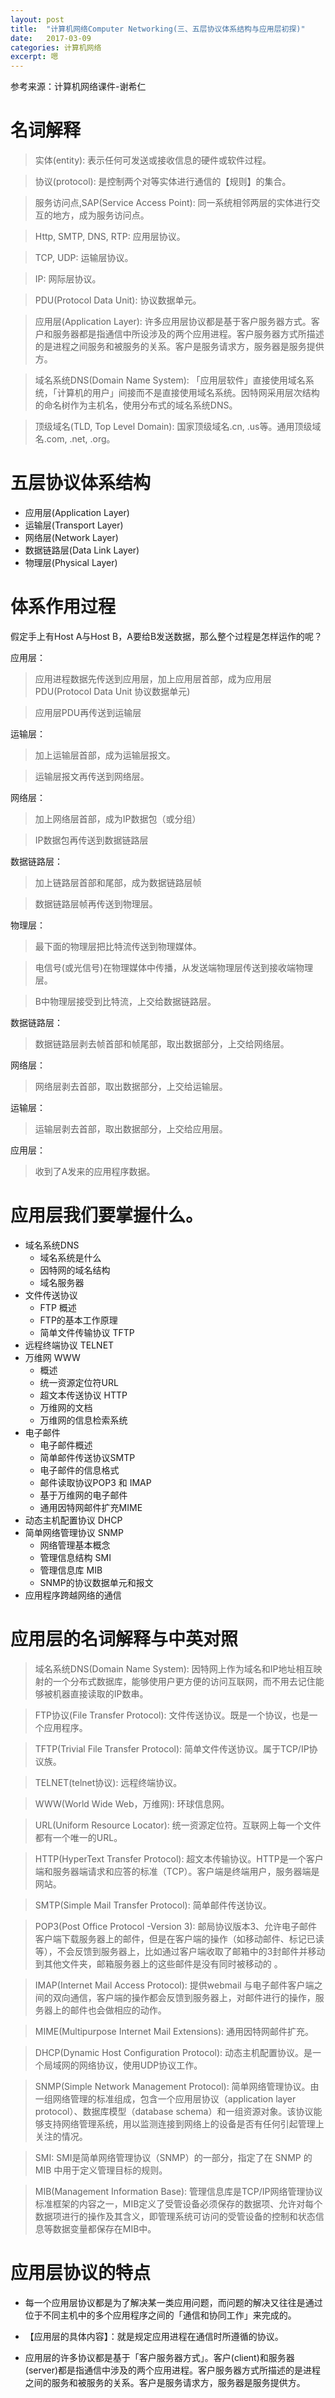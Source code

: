 ```yaml
---
layout: post
title:  "计算机网络Computer Networking(三、五层协议体系结构与应用层初探)"
date:   2017-03-09
categories: 计算机网络
excerpt: 嗯
---
```


参考来源：计算机网络课件-谢希仁

# 名词解释

> 实体(entity): 表示任何可发送或接收信息的硬件或软件过程。

> 协议(protocol): 是控制两个对等实体进行通信的【规则】的集合。

> 服务访问点,SAP(Service Access Point): 同一系统相邻两层的实体进行交互的地方，成为服务访问点。

> Http, SMTP, DNS, RTP: 应用层协议。

> TCP, UDP: 运输层协议。

> IP: 网际层协议。

> PDU(Protocol Data Unit): 协议数据单元。

> 应用层(Application Layer): 许多应用层协议都是基于客户服务器方式。客户和服务器都是指通信中所设涉及的两个应用进程。客户服务器方式所描述的是进程之间服务和被服务的关系。客户是服务请求方，服务器是服务提供方。

> 域名系统DNS(Domain Name System): 「应用层软件」直接使用域名系统，「计算机的用户」间接而不是直接使用域名系统。因特网采用层次结构的命名树作为主机名，使用分布式的域名系统DNS。

> 顶级域名(TLD, Top Level Domain): 国家顶级域名.cn, .us等。通用顶级域名.com, .net, .org。

# 五层协议体系结构

* 应用层(Application Layer)
* 运输层(Transport Layer)
* 网络层(Network Layer)
* 数据链路层(Data Link Layer)
* 物理层(Physical Layer)

# 体系作用过程

假定手上有Host A与Host B，A要给B发送数据，那么整个过程是怎样运作的呢？

应用层：

> 应用进程数据先传送到应用层，加上应用层首部，成为应用层PDU(Protocol Data Unit 协议数据单元)

> 应用层PDU再传送到运输层

运输层：

> 加上运输层首部，成为运输层报文。

> 运输层报文再传送到网络层。

网络层：

> 加上网络层首部，成为IP数据包（或分组）

> IP数据包再传送到数据链路层

数据链路层：

> 加上链路层首部和尾部，成为数据链路层帧

> 数据链路层帧再传送到物理层。

物理层：

> 最下面的物理层把比特流传送到物理媒体。

> 电信号(或光信号)在物理媒体中传播，从发送端物理层传送到接收端物理层。

> B中物理层接受到比特流，上交给数据链路层。

数据链路层：

> 数据链路层剥去帧首部和帧尾部，取出数据部分，上交给网络层。

网络层：

> 网络层剥去首部，取出数据部分，上交给运输层。

运输层：

> 运输层剥去首部，取出数据部分，上交给应用层。

应用层：

> 收到了A发来的应用程序数据。

# 应用层我们要掌握什么。

* 域名系统DNS
	* 域名系统是什么
	* 因特网的域名结构
	* 域名服务器
* 文件传送协议
	* FTP 概述
	* FTP的基本工作原理
	* 简单文件传输协议 TFTP
* 远程终端协议 TELNET
* 万维网 WWW
	* 概述
	* 统一资源定位符URL
	* 超文本传送协议 HTTP
	* 万维网的文档
	* 万维网的信息检索系统
* 电子邮件
	* 电子邮件概述
	* 简单邮件传送协议SMTP
	* 电子邮件的信息格式
	* 邮件读取协议POP3 和 IMAP
	* 基于万维网的电子邮件
	* 通用因特网邮件扩充MIME
* 动态主机配置协议 DHCP
* 简单网络管理协议 SNMP
	* 网络管理基本概念
	* 管理信息结构 SMI
	* 管理信息库 MIB
	* SNMP的协议数据单元和报文
* 应用程序跨越网络的通信

# 应用层的名词解释与中英对照

> 域名系统DNS(Domain Name System): 因特网上作为域名和IP地址相互映射的一个分布式数据库，能够使用户更方便的访问互联网，而不用去记住能够被机器直接读取的IP数串。

> FTP协议(File Transfer Protocol): 文件传送协议。既是一个协议，也是一个应用程序。

> TFTP(Trivial File Transfer Protocol): 简单文件传送协议。属于TCP/IP协议族。

> TELNET(telnet协议): 远程终端协议。

> WWW(World Wide Web，万维网): 环球信息网。

> URL(Uniform Resource Locator): 统一资源定位符。互联网上每一个文件都有一个唯一的URL。

> HTTP(HyperText Transfer Protocol): 超文本传输协议。HTTP是一个客户端和服务器端请求和应答的标准（TCP）。客户端是终端用户，服务器端是网站。

> SMTP(Simple Mail Transfer Protocol): 简单邮件传送协议。

> POP3(Post Office Protocol -Version 3): 邮局协议版本3、允许电子邮件客户端下载服务器上的邮件，但是在客户端的操作（如移动邮件、标记已读等），不会反馈到服务器上，比如通过客户端收取了邮箱中的3封邮件并移动到其他文件夹，邮箱服务器上的这些邮件是没有同时被移动的 。

> IMAP(Internet Mail Access Protocol): 提供webmail 与电子邮件客户端之间的双向通信，客户端的操作都会反馈到服务器上，对邮件进行的操作，服务器上的邮件也会做相应的动作。

> MIME(Multipurpose Internet Mail Extensions): 通用因特网邮件扩充。

> DHCP(Dynamic Host Configuration Protocol): 动态主机配置协议。是一个局域网的网络协议，使用UDP协议工作。

> SNMP(Simple Network Management Protocol): 简单网络管理协议。由一组网络管理的标准组成，包含一个应用层协议（application layer protocol）、数据库模型（database schema）和一组资源对象。该协议能够支持网络管理系统，用以监测连接到网络上的设备是否有任何引起管理上关注的情况。

> SMI: SMI是简单网络管理协议（SNMP）的一部分，指定了在 SNMP 的 MIB 中用于定义管理目标的规则。

> MIB(Management Information Base): 管理信息库是TCP/IP网络管理协议标准框架的内容之一，MIB定义了受管设备必须保存的数据项、允许对每个数据项进行的操作及其含义，即管理系统可访问的受管设备的控制和状态信息等数据变量都保存在MIB中。

# 应用层协议的特点

* 每一个应用层协议都是为了解决某一类应用问题，而问题的解决又往往是通过位于不同主机中的多个应用程序之间的「通信和协同工作」来完成的。

* 【应用层的具体内容】：就是规定应用进程在通信时所遵循的协议。

* 应用层的许多协议都是基于「客户服务器方式」。客户(client)和服务器(server)都是指通信中涉及的两个应用进程。客户服务器方式所描述的是进程之间的服务和被服务的关系。客户是服务请求方，服务器是服务提供方。






